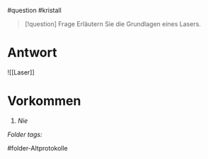 
#question #kristall 

> [!question] Frage
> Erläutern Sie die Grundlagen eines Lasers.
> 

# Antwort
![[Laser]]

# Vorkommen
1. *Nie*


 *Folder tags:*

#folder-Altprotokolle
